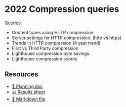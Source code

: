 # 2022 Compression queries

<!--
  This directory contains all of the 2022 Compression chapter queries.

  Each query should have a corresponding `metric_name.sql` file.
  Note that readers are linked to this directory, so try to make the SQL file names descriptive for easy browsing.

  Analysts: if helpful, you can use this README to give additional info about the queries.
-->

Queries:
* Content types using HTTP compression
* Server settings for HTTP compression. (http vs https)
* Trends in HTTP compression (4 year trend)
* First vs Third Party compression
* Lighthouse compression byte savings
* Lighthouse compression scores


## Resources

- [📄 Planning doc][~google-doc]
- [📊 Results sheet][~google-sheets]
- [📝 Markdown file][~chapter-markdown]

[~google-doc]: https://docs.google.com/document/d/1TTSdYTFvU9sO3WMaE4Zyv0f0e1rMd53eIMz3-7ZavrU/edit?usp=sharing
[~google-sheets]: https://docs.google.com/spreadsheets/d/1PKedBijfkrV1Y6gbzi71Ozw5ylBnq2EZLlAt2lfAEUk/edit?usp=sharing
[~chapter-markdown]: https://github.com/HTTPArchive/almanac.httparchive.org/tree/main/src/content/en/2022/compression.md
